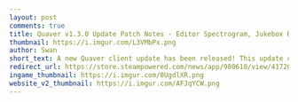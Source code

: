 ```yaml
---
layout: post
comments: true
title: Quaver v1.3.0 Update Patch Notes - Editor Spectrogram, Jukebox Returns, & More!
thumbnail: https://i.imgur.com/L3VMbPx.png
author: Swan
short_text: A new Quaver client update has been released! This update contains a ton of new features, improvements, and bug fixes...
redirect_url: https://store.steampowered.com/news/app/980610/view/4172097464042575317
ingame_thumbnail: https://i.imgur.com/0UgdlXR.png
website_v2_thumbnail: https://i.imgur.com/AFJqYCW.png
---
```

